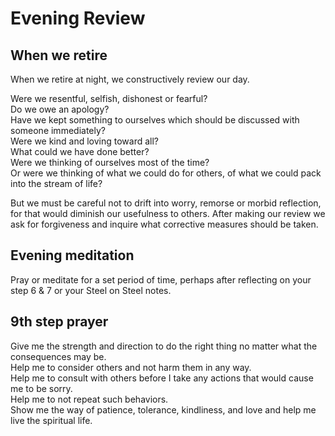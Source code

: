 # Evening Review

## When we retire
When we retire at night, we constructively review our day.

Were we resentful, selfish, dishonest or fearful?  
Do we owe an apology?  
Have we kept something to ourselves which should be discussed with someone immediately?  
Were we kind and loving toward all?  
What could we have done better?  
Were we thinking of ourselves most of the time?  
Or were we thinking of what we could do for others, of what we could pack into the stream of life?

But we must be careful not to drift into worry, remorse or morbid reflection, for that would diminish our usefulness to others. After making our review we ask for forgiveness and inquire what corrective measures should be taken.

## Evening meditation
Pray or meditate for a set period of time, perhaps after reflecting on your step 6 & 7 or your Steel on Steel notes.

## 9th step prayer
Give me the strength and direction to do the right thing no matter what the consequences may be.  
Help me to consider others and not harm them in any way.  
Help me to consult with others before I take any actions that would cause me to be sorry.  
Help me to not repeat such behaviors.  
Show me the way of patience, tolerance, kindliness, and love and help me live the spiritual life.
